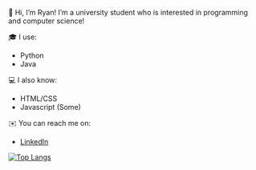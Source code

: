 👋 Hi, I’m Ryan! I’m a university student who is interested in programming and computer science!

🎓 I use:
- Python
- Java

💻 I also know:
- HTML/CSS
- Javascript (Some)

✉️ You can reach me on:
- [LinkedIn](https://www.linkedin.com/in/ryan-lowe-aa873a241/)

[![Top Langs](https://github-readme-stats.vercel.app/api/top-langs/?username=icyfrostbolt&hide=yacc)](https://github.com/icyfrostbolt/github-readme-stats)
